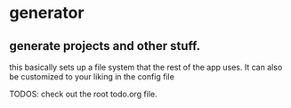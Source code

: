 # generator
## generate projects and other stuff.

this basically sets up a file system that the rest of the app uses. It can also be customized to your liking in the config file

TODOS: check out the root todo.org file.
